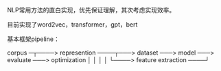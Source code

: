 

NLP常用方法的直白实现，优先保证理解，其次考虑实现效率。

目前实现了word2vec，transformer，gpt，bert


基本框架pipeline：


corpus ─┬────>     represention   ────┬───>  dataset   ───>  model ───> evaluate  ───> optimization
        │                             │
        │                             │
        └────> feature extraction ────┘